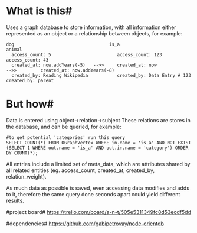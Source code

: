 # What is this#
Uses a graph database to store information, with all information either represented as an object or a relationship between objects, for example:

    dog                                    is_a                                     animal
      access_count: 5                         access_count: 123                        access_count: 43
      created_at: now.addYears(-5)   -->>     created_at: now             -->>         created_at: now.addYears(-8)
      created_by: Reading Wikipedia           created_by: Data Entry # 123             created_by: parent
 
# But how#
Data is entered using object->relation->subject
These relations are stores in the database, and can be queried, for example:
    
    #to get potential 'categories' run this query
    SELECT COUNT(*) FROM OGraphVertex WHERE in.name = 'is_a' AND NOT EXIST (SELECT 1 WHERE out.name = 'is_a' AND out.in.name = 'category') ORDER BY COUNT(*);

All entries include a limited set of meta_data, which are attributes shared by all related entities (eg. access_count, created_at, created_by, relation_weight).

As much data as possible is saved, even accessing data modifies and adds to it, therefore the same query done seconds apart could yield different results.

#project board#
https://trello.com/board/a-n-t/505e5311349fc8d53ecdf5dd

#dependencies#
https://github.com/gabipetrovay/node-orientdb